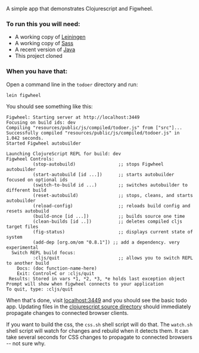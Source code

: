 A simple app that demonstrates Clojurescript and Figwheel.

### To run this you will need:

* A working copy of [Leiningen](https://github.com/technomancy/leiningen#installation)
* A working copy of [Sass](http://sass-lang.com/install)
* A recent version of [Java](http://www.oracle.com/technetwork/java/javase/downloads/index-jsp-138363.html)
* This project cloned

### When you have that:

Open a command line in the `todoer` directory and run:

```
lein figwheel
```

You should see something like this:

```
Figwheel: Starting server at http://localhost:3449
Focusing on build ids: dev
Compiling "resources/public/js/compiled/todoer.js" from ["src"]...
Successfully compiled "resources/public/js/compiled/todoer.js" in 1.042 seconds.
Started Figwheel autobuilder

Launching ClojureScript REPL for build: dev
Figwheel Controls:
          (stop-autobuild)                ;; stops Figwheel autobuilder
          (start-autobuild [id ...])      ;; starts autobuilder focused on optional ids
          (switch-to-build id ...)        ;; switches autobuilder to different build
          (reset-autobuild)               ;; stops, cleans, and starts autobuilder
          (reload-config)                 ;; reloads build config and resets autobuild
          (build-once [id ...])           ;; builds source one time
          (clean-builds [id ..])          ;; deletes compiled cljs target files
          (fig-status)                    ;; displays current state of system
          (add-dep [org.om/om "0.8.1"]) ;; add a dependency. very experimental
  Switch REPL build focus:
          :cljs/quit                      ;; allows you to switch REPL to another build
    Docs: (doc function-name-here)
    Exit: Control+C or :cljs/quit
 Results: Stored in vars *1, *2, *3, *e holds last exception object
Prompt will show when figwheel connects to your application
To quit, type: :cljs/quit
```

When that's done, visit [localhost:3449](http://localhost:3449/) and you should see the basic todo app. Updating files in the [clojurescript source directory](https://github.com/nhusher/todoer/blob/master/src/cljs/todoer/core.cljs) should immediately propagate changes to connected browser clients.

If you want to build the css, the `css.sh` shell script will do that. The `watch.sh` shell script will watch for changes and rebuild when it detects them. It can take several seconds for CSS changes to propagate to connected browsers -- not sure why.